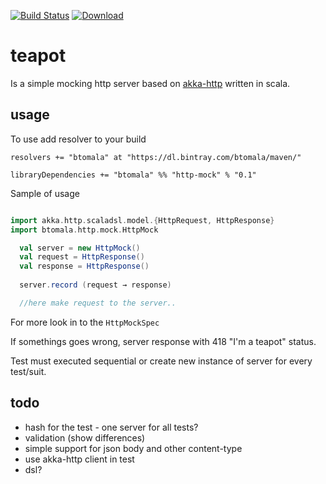 [![Build Status](https://travis-ci.org/btomala/http-mock.svg?branch=master)](https://travis-ci.org/btomala/http-mock)
[![Download](https://api.bintray.com/packages/btomala/maven/http-mock/images/download.svg) ](https://bintray.com/btomala/maven/http-mock/_latestVersion)
 
# teapot

Is a simple mocking http server based on [akka-http](akka.io) written in scala.

## usage 

To use add resolver to your build

```
resolvers += "btomala" at "https://dl.bintray.com/btomala/maven/"

libraryDependencies += "btomala" %% "http-mock" % "0.1"
```

Sample of usage

```scala

import akka.http.scaladsl.model.{HttpRequest, HttpResponse}
import btomala.http.mock.HttpMock

  val server = new HttpMock()
  val request = HttpResponse()
  val response = HttpResponse()
  
  server.record (request → response)

  //here make request to the server..

```

For more look in to the `HttpMockSpec`

If somethings goes wrong, server response with 418 "I'm a teapot" status.

Test must executed sequential or create new instance of server for every test/suit.

## todo

 - hash for the test - one server for all tests?
 - validation (show differences)
 - simple support for json body and other content-type
 - use akka-http client in test
 - dsl?
